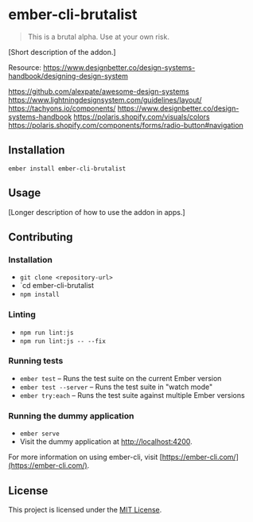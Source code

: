 # ember-cli-brutalist

> This is a brutal alpha. Use at your own risk.

[Short description of the addon.]

Resource:
https://www.designbetter.co/design-systems-handbook/designing-design-system

https://github.com/alexpate/awesome-design-systems
https://www.lightningdesignsystem.com/guidelines/layout/
https://tachyons.io/components/
https://www.designbetter.co/design-systems-handbook
https://polaris.shopify.com/visuals/colors
https://polaris.shopify.com/components/forms/radio-button#navigation

## Installation

```
ember install ember-cli-brutalist
```

## Usage

[Longer description of how to use the addon in apps.]

## Contributing

### Installation

* `git clone <repository-url>`
* `cd ember-cli-brutalist
* `npm install`

### Linting

* `npm run lint:js`
* `npm run lint:js -- --fix`

### Running tests

* `ember test` – Runs the test suite on the current Ember version
* `ember test --server` – Runs the test suite in "watch mode"
* `ember try:each` – Runs the test suite against multiple Ember versions

### Running the dummy application

* `ember serve`
* Visit the dummy application at [http://localhost:4200](http://localhost:4200).

For more information on using ember-cli, visit [https://ember-cli.com/](https://ember-cli.com/).

## License

This project is licensed under the [MIT License](LICENSE.md).
